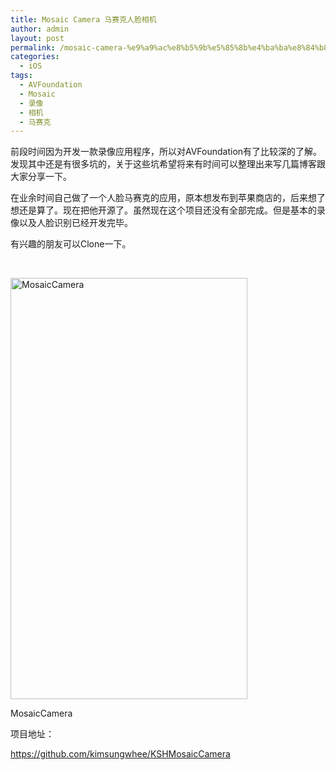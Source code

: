 ```yaml
---
title: Mosaic Camera 马赛克人脸相机
author: admin
layout: post
permalink: /mosaic-camera-%e9%a9%ac%e8%b5%9b%e5%85%8b%e4%ba%ba%e8%84%b8%e7%9b%b8%e6%9c%ba/
categories:
  - iOS
tags:
  - AVFoundation
  - Mosaic
  - 录像
  - 相机
  - 马赛克
---
```

前段时间因为开发一款录像应用程序，所以对AVFoundation有了比较深的了解。发现其中还是有很多坑的，关于这些坑希望将来有时间可以整理出来写几篇博客跟大家分享一下。

在业余时间自己做了一个人脸马赛克的应用，原本想发布到苹果商店的，后来想了想还是算了。现在把他开源了。虽然现在这个项目还没有全部完成。但是基本的录像以及人脸识别已经开发完毕。

有兴趣的朋友可以Clone一下。

&nbsp;

<div style="width: 389px" class="wp-caption aligncenter">
  <img class="" src="https://raw.githubusercontent.com/kimsungwhee/KSHMosaicCamera/master/MosaicCamera.jpg" alt="MosaicCamera" width="379" height="674" />
  
  <p class="wp-caption-text">
    MosaicCamera
  </p>
</div>

项目地址：

<https://github.com/kimsungwhee/KSHMosaicCamera>